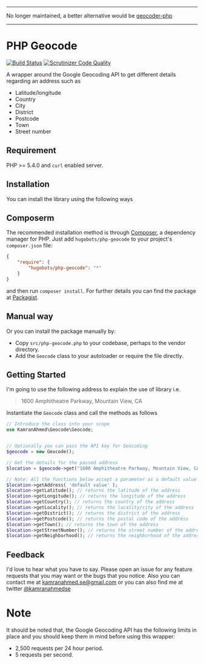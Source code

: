 -------

No longer maintained, a better alternative would be [geocoder-php](https://github.com/geocoder-php/Geocoder) 

-------

# PHP Geocode

[![Build Status](https://travis-ci.org/hugobots/php-geocode.svg?branch=master)](https://travis-ci.org/hugobots/php-geocode)
[![Scrutinizer Code Quality](https://scrutinizer-ci.com/g/hugobots/php-geocode/badges/quality-score.png?b=master)](https://scrutinizer-ci.com/g/hugobots/php-geocode/?branch=master)

A wrapper around the Google Geocoding API to get different details regarding an address such as 
- Latitude/longitude
- Country
- City
- District
- Postcode
- Town
- Street number

## Requirement
PHP >= 5.4.0 and <code>curl</code> enabled server.

## Installation
You can install the library using the following ways

## Composerm
The recommended installation method is through <a href="http://getcomposer.org/">Composer</a>, a dependency manager for PHP. Just add <code>hugobots/php-geocode</code> to your project's <code>composer.json</code> file:

```json
{
    "require": {
        "hugobots/php-geocode": "*"
    }
}
```
and then run <code>composer install</code>. For further details you can find the package at <a href="https://packagist.org/packages/hugobots/php-geocode">Packagist</a>.

## Manual way
Or you can install the package manually by:

- Copy `src/php-geocode.php` to your codebase, perhaps to the vendor directory.
- Add the `Geocode` class to your autoloader or require the file directly.

## Getting Started
I'm going to use the following address to explain the use of library i.e.

>1600 Amphitheatre Parkway, Mountain View, CA

Instantiate the `Geocode` class and call the methods as follows
```php
// Introduce the class into your scope
use KamranAhmed\Geocode\Geocode;


// Optionally you can pass the API key for Geocoding
$geocode = new Geocode();

// Get the details for the passed address
$location = $geocode->get("1600 Amphitheatre Parkway, Mountain View, CA");

// Note: All the functions below accept a parameter as a default value that will be return if the reuqired value isn't found
$location->getAddress( 'default value' ); 
$location->getLatitude(); // returns the latitude of the address
$location->getLongitude(); // returns the longitude of the address
$location->getCountry(); // returns the country of the address
$location->getLocality(); // returns the locality/city of the address
$location->getDistrict(); // returns the district of the address
$location->getPostcode(); // returns the postal code of the address
$location->getTown(); // returns the town of the address
$location->getStreetNumber(); // returns the street number of the address
$location->getNeighborhood(); // returns the neighborhood of the address
```

## Feedback
I'd love to hear what you have to say. Please open an issue for any feature requests that you may want or the bugs that you notice. Also you can contact me at <a href="mailto:kamranahmed.se@gmail.com">kamranahmed.se@gmail.com</a> or you can also find me at twitter <a href="http://twitter.com/kamranahmedse">@kamranahmedse</a>


# Note
It should be noted that, the Google Geocoding API has the following limits in place and you should keep them in mind before using this wrapper:
- 2,500 requests per 24 hour period.
- 5 requests per second.

